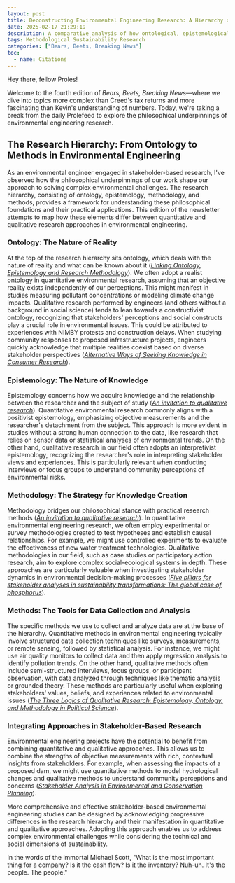 ```yaml
---
layout: post
title: Deconstructing Environmental Engineering Research: A Hierarchy of Philosophical and Methodological Approaches
date: 2025-02-17 21:29:19
description: A comparative analysis of how ontological, epistemological, methodological, and method-specific choices shape stakeholder-inclusive environmental research 
tags: Methodological Sustainability Research
categories: ["Bears, Beets, Breaking News"]
toc:
  - name: Citations
---
```


Hey there, fellow Proles!

Welcome to the fourth edition of *Bears, Beets, Breaking News*—where we dive into topics more complex than Creed's tax returns and more fascinating than Kevin's understanding of numbers. Today, we're taking a break from the daily Prolefeed to explore the philosophical underpinnings of environmental engineering research.

## The Research Hierarchy: From Ontology to Methods in Environmental Engineering

As an environmental engineer engaged in stakeholder-based research, I've observed how the philosophical underpinnings of our work shape our approach to solving complex environmental challenges. The research hierarchy, consisting of ontology, epistemology, methodology, and methods, provides a framework for understanding these philosophical foundations and their practical applications. This edition of the newsletter attempts to map how these elements differ between quantitative and qualitative research approaches in environmental engineering.

### Ontology: The Nature of Reality

At the top of the research hierarchy sits ontology, which deals with the nature of reality and what can be known about it (<i>[Linking Ontology, Epistemology and Research Methodology](https://papers.ssrn.com/sol3/papers.cfm?abstract_id=3708935)</i>). We often adopt a realist ontology in quantitative environmental research, assuming that an objective reality exists independently of our perceptions. This might manifest in studies measuring pollutant concentrations or modeling climate change impacts. Qualitative research performed by engineers (and others without a background in social science) tends to lean towards a constructivist ontology, recognizing that stakeholders' perceptions and social constructs play a crucial role in environmental issues. This could be attributed to experiences with NIMBY protests and construction delays. When studying community responses to proposed infrastructure projects, engineers quickly acknowledge that multiple realities coexist based on diverse stakeholder perspectives (<i>[Alternative Ways of Seeking Knowledge in Consumer Research](https://doi.org/10.1086/209132)</i>).

### Epistemology: The Nature of Knowledge

Epistemology concerns how we acquire knowledge and the relationship between the researcher and the subject of study (<i>[An invitation to qualitative research](https://us.sagepub.com/sites/default/files/upm-binaries/34087_Chapter1.pdf)</i>). Quantitative environmental research commonly aligns with a positivist epistemology, emphasizing objective measurements and the researcher's detachment from the subject. This approach is more evident in studies without a strong human connection to the data, like research that relies on sensor data or statistical analyses of environmental trends. On the other hand, qualitative research in our field often adopts an interpretivist epistemology, recognizing the researcher's role in interpreting stakeholder views and experiences. This is particularly relevant when conducting interviews or focus groups to understand community perceptions of environmental risks.


### Methodology: The Strategy for Knowledge Creation

Methodology bridges our philosophical stance with practical research methods (<i>[An invitation to qualitative research](https://us.sagepub.com/sites/default/files/upm-binaries/34087_Chapter1.pdf)</i>). In quantitative environmental engineering research, we often employ experimental or survey methodologies created to test hypotheses and establish causal relationships. For example, we might use controlled experiments to evaluate the effectiveness of new water treatment technologies. Qualitative methodologies in our field, such as case studies or participatory action research, aim to explore complex social-ecological systems in depth. These approaches are particularly valuable when investigating stakeholder dynamics in environmental decision-making processes (<i>[Five pillars for stakeholder analyses in sustainability transformations: The global case of phosphorus](https://doi.org/10.1016/j.envsci.2020.02.019)</i>).

### Methods: The Tools for Data Collection and Analysis

The specific methods we use to collect and analyze data are at the base of the hierarchy. Quantitative methods in environmental engineering typically involve structured data collection techniques like surveys, measurements, or remote sensing, followed by statistical analysis. For instance, we might use air quality monitors to collect data and then apply regression analysis to identify pollution trends. On the other hand, qualitative methods often include semi-structured interviews, focus groups, or participant observation, with data analyzed through techniques like thematic analysis or grounded theory. These methods are particularly useful when exploring stakeholders' values, beliefs, and experiences related to environmental issues (<i>[The Three Logics of Qualitative Research: Epistemology, Ontology, and Methodology in Political Science](https://doi.org/10.29333/ajqr/14083)</i>).

### Integrating Approaches in Stakeholder-Based Research

Environmental engineering projects have the potential to benefit from combining quantitative and qualitative approaches. This allows us to combine the strengths of objective measurements with rich, contextual insights from stakeholders. For example, when assessing the impacts of a proposed dam, we might use quantitative methods to model hydrological changes and qualitative methods to understand community perceptions and concerns (<i>[Stakeholder Analysis in Environmental and Conservation Planning](https://www.amnh.org/content/download/158575/2593966/file/stakeholder-analysis-in-environmental-and-conservation-planning.pdf)</i>).

More comprehensive and effective stakeholder-based environmental engineering studies can be designed by acknowledging progressive differences in the research hierarchy and their manifestation in quantitative and qualitative approaches. Adopting this approach enables us to address complex environmental challenges while considering the technical and social dimensions of sustainability.



In the words of the immortal Michael Scott, "What is the most important thing for a company? Is it the cash flow? Is it the inventory? Nuh-uh. It's the people. The people."

